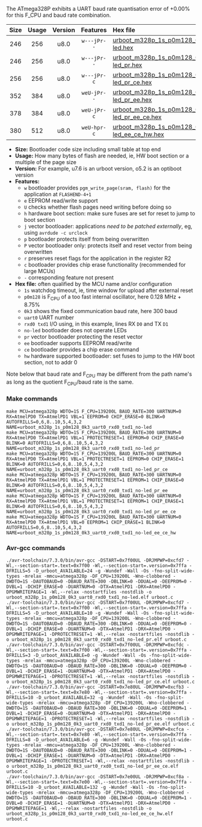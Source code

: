 The ATmega328P exhibits a UART baud rate quantisation error of +0.00% for this F_CPU and baud rate combination.

|Size|Usage|Version|Features|Hex file|
|:-:|:-:|:-:|:-:|:--|
|246|256|u8.0|`w---jPr--`|[urboot_m328p_1s_p0m128_0k3_uart0_rxd0_txd1_no-led.hex](https://raw.githubusercontent.com/stefanrueger/urboot.hex/main/boards/jeenode/atmega328p/watchdog_1_s/internal_oscillator_p%2B8.75%25/%2B0m128000_hz/%2B%2B%2B0k3_baud/uart0_rxd0_txd1/no-led/urboot_m328p_1s_p0m128_0k3_uart0_rxd0_txd1_no-led.hex)|
|246|256|u8.0|`w---jPr--`|[urboot_m328p_1s_p0m128_0k3_uart0_rxd0_txd1_no-led_pr.hex](https://raw.githubusercontent.com/stefanrueger/urboot.hex/main/boards/jeenode/atmega328p/watchdog_1_s/internal_oscillator_p%2B8.75%25/%2B0m128000_hz/%2B%2B%2B0k3_baud/uart0_rxd0_txd1/no-led/urboot_m328p_1s_p0m128_0k3_uart0_rxd0_txd1_no-led_pr.hex)|
|256|256|u8.0|`w---jPr-c`|[urboot_m328p_1s_p0m128_0k3_uart0_rxd0_txd1_no-led_pr_ce.hex](https://raw.githubusercontent.com/stefanrueger/urboot.hex/main/boards/jeenode/atmega328p/watchdog_1_s/internal_oscillator_p%2B8.75%25/%2B0m128000_hz/%2B%2B%2B0k3_baud/uart0_rxd0_txd1/no-led/urboot_m328p_1s_p0m128_0k3_uart0_rxd0_txd1_no-led_pr_ce.hex)|
|352|384|u8.0|`weU-jPr--`|[urboot_m328p_1s_p0m128_0k3_uart0_rxd0_txd1_no-led_pr_ee.hex](https://raw.githubusercontent.com/stefanrueger/urboot.hex/main/boards/jeenode/atmega328p/watchdog_1_s/internal_oscillator_p%2B8.75%25/%2B0m128000_hz/%2B%2B%2B0k3_baud/uart0_rxd0_txd1/no-led/urboot_m328p_1s_p0m128_0k3_uart0_rxd0_txd1_no-led_pr_ee.hex)|
|378|384|u8.0|`weU-jPr-c`|[urboot_m328p_1s_p0m128_0k3_uart0_rxd0_txd1_no-led_pr_ee_ce.hex](https://raw.githubusercontent.com/stefanrueger/urboot.hex/main/boards/jeenode/atmega328p/watchdog_1_s/internal_oscillator_p%2B8.75%25/%2B0m128000_hz/%2B%2B%2B0k3_baud/uart0_rxd0_txd1/no-led/urboot_m328p_1s_p0m128_0k3_uart0_rxd0_txd1_no-led_pr_ee_ce.hex)|
|380|512|u8.0|`weU-hpr-c`|[urboot_m328p_1s_p0m128_0k3_uart0_rxd0_txd1_no-led_ee_ce_hw.hex](https://raw.githubusercontent.com/stefanrueger/urboot.hex/main/boards/jeenode/atmega328p/watchdog_1_s/internal_oscillator_p%2B8.75%25/%2B0m128000_hz/%2B%2B%2B0k3_baud/uart0_rxd0_txd1/no-led/urboot_m328p_1s_p0m128_0k3_uart0_rxd0_txd1_no-led_ee_ce_hw.hex)|

- **Size:** Bootloader code size including small table at top end
- **Usage:** How many bytes of flash are needed, ie, HW boot section or a multiple of the page size
- **Version:** For example, u7.6 is an urboot version, o5.2 is an optiboot version
- **Features:**
  + `w` bootloader provides `pgm_write_page(sram, flash)` for the application at `FLASHEND-4+1`
  + `e` EEPROM read/write support
  + `U` checks whether flash pages need writing before doing so
  + `h` hardware boot section: make sure fuses are set for reset to jump to boot section
  + `j` vector bootloader: applications *need to be patched externally*, eg, using `avrdude -c urclock`
  + `p` bootloader protects itself from being overwritten
  + `P` vector bootloader only: protects itself and reset vector from being overwritten
  + `r` preserves reset flags for the application in the register R2
  + `c` bootloader provides chip erase functionality (recommended for large MCUs)
  + `-` corresponding feature not present
- **Hex file:** often qualified by the MCU name and/or configuration
  + `1s` watchdog timeout, ie, time window for upload after external reset
  + `p0m128` is F<sub>CPU</sub> of a too fast internal oscillator, here 0.128 MHz + 8.75%
  + `0k3` shows the fixed communication baud rate, here 300 baud
  + `uart0` UART number
  + `rxd0 txd1` I/O using, in this example, lines RX `D0` and TX `D1`
  + `no-led` bootloader does not operate LEDs
  + `pr` vector bootloader protecting the reset vector
  + `ee` bootloader supports EEPROM read/write
  + `ce` bootloader provides a chip erase command
  + `hw` hardware supported bootloader: set fuses to jump to the HW boot section, not to addr 0


Note below that baud rate and F<sub>CPU</sub> may be different from the path name's as long as the quotient F<sub>CPU</sub>/baud rate is the same.

### Make commands
```
make MCU=atmega328p WDTO=1S F_CPU=139200L BAUD_RATE=300 UARTNUM=0 RX=AtmelPD0 TX=AtmelPD1 VBL=1 EEPROM=0 CHIP_ERASE=0 BLINK=0 AUTOFRILLS=0,6,8..10,5,4,3,2 NAME=urboot_m328p_1s_p0m128_0k3_uart0_rxd0_txd1_no-led
make MCU=atmega328p WDTO=1S F_CPU=139200L BAUD_RATE=300 UARTNUM=0 RX=AtmelPD0 TX=AtmelPD1 VBL=1 PROTECTRESET=1 EEPROM=0 CHIP_ERASE=0 BLINK=0 AUTOFRILLS=0,6,8..10,5,4,3,2 NAME=urboot_m328p_1s_p0m128_0k3_uart0_rxd0_txd1_no-led_pr
make MCU=atmega328p WDTO=1S F_CPU=139200L BAUD_RATE=300 UARTNUM=0 RX=AtmelPD0 TX=AtmelPD1 VBL=1 PROTECTRESET=1 EEPROM=0 CHIP_ERASE=1 BLINK=0 AUTOFRILLS=0,6,8..10,5,4,3,2 NAME=urboot_m328p_1s_p0m128_0k3_uart0_rxd0_txd1_no-led_pr_ce
make MCU=atmega328p WDTO=1S F_CPU=139200L BAUD_RATE=300 UARTNUM=0 RX=AtmelPD0 TX=AtmelPD1 VBL=1 PROTECTRESET=1 EEPROM=1 CHIP_ERASE=0 BLINK=0 AUTOFRILLS=0,6,8..10,5,4,3,2 NAME=urboot_m328p_1s_p0m128_0k3_uart0_rxd0_txd1_no-led_pr_ee
make MCU=atmega328p WDTO=1S F_CPU=139200L BAUD_RATE=300 UARTNUM=0 RX=AtmelPD0 TX=AtmelPD1 VBL=1 PROTECTRESET=1 EEPROM=1 CHIP_ERASE=1 BLINK=0 AUTOFRILLS=0,6,8..10,5,4,3,2 NAME=urboot_m328p_1s_p0m128_0k3_uart0_rxd0_txd1_no-led_pr_ee_ce
make MCU=atmega328p WDTO=1S F_CPU=139200L BAUD_RATE=300 UARTNUM=0 RX=AtmelPD0 TX=AtmelPD1 VBL=0 EEPROM=1 CHIP_ERASE=1 BLINK=0 AUTOFRILLS=0,6,8..10,5,4,3,2 NAME=urboot_m328p_1s_p0m128_0k3_uart0_rxd0_txd1_no-led_ee_ce_hw
```

### Avr-gcc commands
```
./avr-toolchain/7.3.0/bin/avr-gcc -DSTART=0x7f00UL -DRJMPWP=0xcfd7 -Wl,--section-start=.text=0x7f00 -Wl,--section-start=.version=0x7ffa -DFRILLS=5 -D_urboot_AVAILABLE=24 -g -Wundef -Wall -Os -fno-split-wide-types -mrelax -mmcu=atmega328p -DF_CPU=139200L -Wno-clobbered -DWDTO=1S -DAUTOBAUD=0 -DBAUD_RATE=300 -DBLINK=0 -DDUAL=0 -DEEPROM=0 -DVBL=1 -DCHIP_ERASE=0 -DUARTNUM=0 -DTX=AtmelPD1 -DRX=AtmelPD0 -DPGMWRITEPAGE=1 -Wl,--relax -nostartfiles -nostdlib -o urboot_m328p_1s_p0m128_0k3_uart0_rxd0_txd1_no-led.elf urboot.c
./avr-toolchain/7.3.0/bin/avr-gcc -DSTART=0x7f00UL -DRJMPWP=0xcfd7 -Wl,--section-start=.text=0x7f00 -Wl,--section-start=.version=0x7ffa -DFRILLS=5 -D_urboot_AVAILABLE=10 -g -Wundef -Wall -Os -fno-split-wide-types -mrelax -mmcu=atmega328p -DF_CPU=139200L -Wno-clobbered -DWDTO=1S -DAUTOBAUD=0 -DBAUD_RATE=300 -DBLINK=0 -DDUAL=0 -DEEPROM=0 -DVBL=1 -DCHIP_ERASE=0 -DUARTNUM=0 -DTX=AtmelPD1 -DRX=AtmelPD0 -DPGMWRITEPAGE=1 -DPROTECTRESET=1 -Wl,--relax -nostartfiles -nostdlib -o urboot_m328p_1s_p0m128_0k3_uart0_rxd0_txd1_no-led_pr.elf urboot.c
./avr-toolchain/7.3.0/bin/avr-gcc -DSTART=0x7f00UL -DRJMPWP=0xcfdc -Wl,--section-start=.text=0x7f00 -Wl,--section-start=.version=0x7ffa -DFRILLS=3 -D_urboot_AVAILABLE=0 -g -Wundef -Wall -Os -fno-split-wide-types -mrelax -mmcu=atmega328p -DF_CPU=139200L -Wno-clobbered -DWDTO=1S -DAUTOBAUD=0 -DBAUD_RATE=300 -DBLINK=0 -DDUAL=0 -DEEPROM=0 -DVBL=1 -DCHIP_ERASE=1 -DUARTNUM=0 -DTX=AtmelPD1 -DRX=AtmelPD0 -DPGMWRITEPAGE=1 -DPROTECTRESET=1 -Wl,--relax -nostartfiles -nostdlib -o urboot_m328p_1s_p0m128_0k3_uart0_rxd0_txd1_no-led_pr_ce.elf urboot.c
./avr-toolchain/7.3.0/bin/avr-gcc -DSTART=0x7e80UL -DRJMPWP=0xcfb3 -Wl,--section-start=.text=0x7e80 -Wl,--section-start=.version=0x7ffa -DFRILLS=10 -D_urboot_AVAILABLE=32 -g -Wundef -Wall -Os -fno-split-wide-types -mrelax -mmcu=atmega328p -DF_CPU=139200L -Wno-clobbered -DWDTO=1S -DAUTOBAUD=0 -DBAUD_RATE=300 -DBLINK=0 -DDUAL=0 -DEEPROM=1 -DVBL=1 -DCHIP_ERASE=0 -DUARTNUM=0 -DTX=AtmelPD1 -DRX=AtmelPD0 -DPGMWRITEPAGE=1 -DPROTECTRESET=1 -Wl,--relax -nostartfiles -nostdlib -o urboot_m328p_1s_p0m128_0k3_uart0_rxd0_txd1_no-led_pr_ee.elf urboot.c
./avr-toolchain/7.3.0/bin/avr-gcc -DSTART=0x7e80UL -DRJMPWP=0xcfca -Wl,--section-start=.text=0x7e80 -Wl,--section-start=.version=0x7ffa -DFRILLS=8 -D_urboot_AVAILABLE=6 -g -Wundef -Wall -Os -fno-split-wide-types -mrelax -mmcu=atmega328p -DF_CPU=139200L -Wno-clobbered -DWDTO=1S -DAUTOBAUD=0 -DBAUD_RATE=300 -DBLINK=0 -DDUAL=0 -DEEPROM=1 -DVBL=1 -DCHIP_ERASE=1 -DUARTNUM=0 -DTX=AtmelPD1 -DRX=AtmelPD0 -DPGMWRITEPAGE=1 -DPROTECTRESET=1 -Wl,--relax -nostartfiles -nostdlib -o urboot_m328p_1s_p0m128_0k3_uart0_rxd0_txd1_no-led_pr_ee_ce.elf urboot.c
./avr-toolchain/7.3.0/bin/avr-gcc -DSTART=0x7e00UL -DRJMPWP=0xcf8a -Wl,--section-start=.text=0x7e00 -Wl,--section-start=.version=0x7ffa -DFRILLS=10 -D_urboot_AVAILABLE=132 -g -Wundef -Wall -Os -fno-split-wide-types -mrelax -mmcu=atmega328p -DF_CPU=139200L -Wno-clobbered -DWDTO=1S -DAUTOBAUD=0 -DBAUD_RATE=300 -DBLINK=0 -DDUAL=0 -DEEPROM=1 -DVBL=0 -DCHIP_ERASE=1 -DUARTNUM=0 -DTX=AtmelPD1 -DRX=AtmelPD0 -DPGMWRITEPAGE=1 -Wl,--relax -nostartfiles -nostdlib -o urboot_m328p_1s_p0m128_0k3_uart0_rxd0_txd1_no-led_ee_ce_hw.elf urboot.c
```

